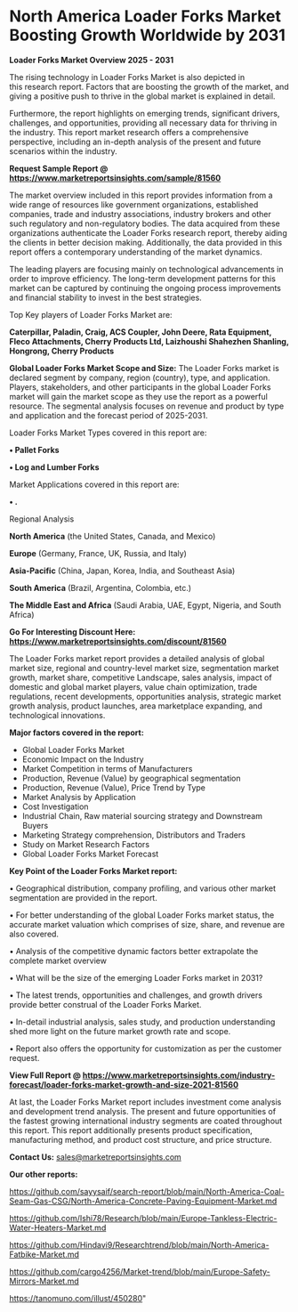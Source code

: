 # North America Loader Forks Market Boosting Growth Worldwide by 2031

<Strong> Loader Forks Market Overview 2025 - 2031</strong>

The rising technology in Loader Forks Market is also depicted in this research report. Factors that are boosting the growth of the market, and giving a positive push to thrive in the global market is explained in detail.

Furthermore, the report highlights on emerging trends, significant drivers, challenges, and opportunities, providing all necessary data for thriving in the industry. This report market research offers a comprehensive perspective, including an in-depth analysis of the present and future scenarios within the industry.

<strong>Request Sample Report @ <a href=https://www.marketreportsinsights.com/sample/81560>https://www.marketreportsinsights.com/sample/81560</a></strong>

The market overview included in this report provides information from a wide range of resources like government organizations, established companies, trade and industry associations, industry brokers and other such regulatory and non-regulatory bodies. The data acquired from these organizations authenticate the Loader Forks research report, thereby aiding the clients in better decision making. Additionally, the data provided in this report offers a contemporary understanding of the market dynamics.

The leading players are focusing mainly on technological advancements in order to improve efficiency. The long-term development patterns for this market can be captured by continuing the ongoing process improvements and financial stability to invest in the best strategies.

Top Key players of Loader Forks Market are:

<strong>Caterpillar, Paladin, Craig, ACS Coupler, John Deere, Rata Equipment, Fleco Attachments, Cherry Products Ltd, Laizhoushi Shahezhen Shanling, Hongrong, Cherry Products</strong>

<strong><b>Global Loader Forks Market Scope and Size:</b></strong>
The Loader Forks market is declared segment by company, region (country), type, and application. Players, stakeholders, and other participants in the global Loader Forks market will gain the market scope as they use the report as a powerful resource. The segmental analysis focuses on revenue and product by type and application and the forecast period of 2025-2031.

Loader Forks Market Types covered in this report are:

<strong>• Pallet Forks

• Log and Lumber Forks</strong>

Market Applications covered in this report are:

<strong>• .</strong> 

Regional Analysis

<strong>North America</strong> (the United States, Canada, and Mexico)

<strong>Europe</strong> (Germany, France, UK, Russia, and Italy)

<strong>Asia-Pacific</strong> (China, Japan, Korea, India, and Southeast Asia)

<strong>South America</strong> (Brazil, Argentina, Colombia, etc.)

<strong>The Middle East and Africa</strong> (Saudi Arabia, UAE, Egypt, Nigeria, and South Africa)

<strong>Go For Interesting Discount Here: <a href=https://www.marketreportsinsights.com/discount/81560>https://www.marketreportsinsights.com/discount/81560</a></strong>

The Loader Forks market report provides a detailed analysis of global market size, regional and country-level market size, segmentation market growth, market share, competitive Landscape, sales analysis, impact of domestic and global market players, value chain optimization, trade regulations, recent developments, opportunities analysis, strategic market growth analysis, product launches, area marketplace expanding, and technological innovations.

<strong><b>Major factors covered in the report:</b></strong>
<ul>
  <li>Global Loader Forks Market </li>
  <li>Economic Impact on the Industry</li>
  <li>Market Competition in terms of Manufacturers</li>
  <li>Production, Revenue (Value) by geographical segmentation</li>
  <li>Production, Revenue (Value), Price Trend by Type</li>
  <li>Market Analysis by Application</li>
  <li>Cost Investigation</li>
  <li>Industrial Chain, Raw material sourcing strategy and Downstream Buyers</li>
  <li>Marketing Strategy comprehension, Distributors and Traders</li>
  <li>Study on Market Research Factors</li>
  <li>Global Loader Forks Market Forecast</li>
</ul>

<strong><b>Key Point of the Loader Forks Market report:</b></strong>

• Geographical distribution, company profiling, and various other market segmentation are provided in the report.

• For better understanding of the global Loader Forks market status, the accurate market valuation which comprises of size, share, and revenue are also covered.

• Analysis of the competitive dynamic factors better extrapolate the complete market overview

• What will be the size of the emerging Loader Forks market in 2031?

• The latest trends, opportunities and challenges, and growth drivers provide better construal of the Loader Forks Market.

• In-detail industrial analysis, sales study, and production understanding shed more light on the future market growth rate and scope.

• Report also offers the opportunity for customization as per the customer request.

<strong><b>View Full Report @ <a href=https://www.marketreportsinsights.com/industry-forecast/loader-forks-market-growth-and-size-2021-81560>https://www.marketreportsinsights.com/industry-forecast/loader-forks-market-growth-and-size-2021-81560</a></b></strong>


At last, the Loader Forks Market report includes investment come analysis and development trend analysis. The present and future opportunities of the fastest growing international industry segments are coated throughout this report. This report additionally presents product specification, manufacturing method, and product cost structure, and price structure.

<strong>Contact Us:</strong>
sales@marketreportsinsights.com

<strong>Our other reports:</strong>

<a href=https://github.com/sayysaif/search-report/blob/main/North-America-Coal-Seam-Gas-CSG/North-America-Concrete-Paving-Equipment-Market.md>https://github.com/sayysaif/search-report/blob/main/North-America-Coal-Seam-Gas-CSG/North-America-Concrete-Paving-Equipment-Market.md</a>

<a href=https://github.com/Ishi78/Research/blob/main/Europe-Tankless-Electric-Water-Heaters-Market.md>https://github.com/Ishi78/Research/blob/main/Europe-Tankless-Electric-Water-Heaters-Market.md</a>

<a href=https://github.com/Hindavi9/Researchtrend/blob/main/North-America-Fatbike-Market.md>https://github.com/Hindavi9/Researchtrend/blob/main/North-America-Fatbike-Market.md</a>

<a href=https://github.com/cargo4256/Market-trend/blob/main/Europe-Safety-Mirrors-Market.md>https://github.com/cargo4256/Market-trend/blob/main/Europe-Safety-Mirrors-Market.md</a>

<a href=https://tanomuno.com/illust/450280>https://tanomuno.com/illust/450280</a>"
